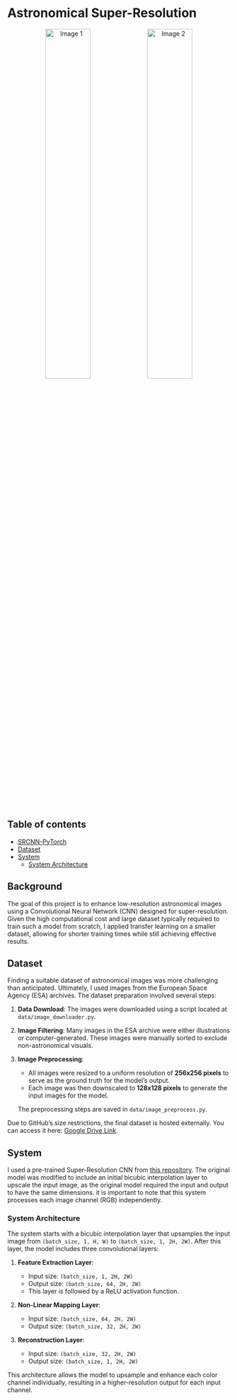 # Astronomical Super-Resolution

<p align="center">
  <img src="images/original.png" alt="Image 1" width="45%" />
  <img src="images/superes.png" alt="Image 2" width="45%" />
</p>


## Table of contents

- [SRCNN-PyTorch](##Background)
- [Dataset](##Dataset)
- [System](##System)
    - [System Architecture](#SystemArchitecture)



## Background

The goal of this project is to enhance low-resolution astronomical images using a Convolutional Neural Network (CNN) designed for super-resolution. Given the high computational cost and large dataset typically required to train such a model from scratch, I applied transfer learning on a smaller dataset, allowing for shorter training times while still achieving effective results.

## Dataset

Finding a suitable dataset of astronomical images was more challenging than anticipated. Ultimately, I used images from the European Space Agency (ESA) archives. The dataset preparation involved several steps:

1. **Data Download**: The images were downloaded using a script located at `data/image_downloader.py`.
2. **Image Filtering**: Many images in the ESA archive were either illustrations or computer-generated. These images were manually sorted to exclude non-astronomical visuals.
3. **Image Preprocessing**:
   - All images were resized to a uniform resolution of **256x256 pixels** to serve as the ground truth for the model’s output.
   - Each image was then downscaled to **128x128 pixels** to generate the input images for the model.

   The preprocessing steps are saved in `data/image_preprocess.py`.

Due to GitHub’s size restrictions, the final dataset is hosted externally. You can access it here: [Google Drive Link](https://drive.google.com/drive/folders/1o1gHGsB3rfzVlgF-8NLJUdxz0WzPK0zq?usp=sharing).


## System

I used a pre-trained Super-Resolution CNN from [this repository](https://github.com/Lornatang/SRCNN-PyTorch?tab=readme-ov-file). The original model was modified to include an initial bicubic interpolation layer to upscale the input image, as the original model required the input and output to have the same dimensions. it is important to note that this system processes each image channel (RGB) independently.

### System Architecture

The system starts with a bicubic interpolation layer that upsamples the input image from `(batch_size, 1, H, W)` to `(batch_size, 1, 2H, 2W)`. After this layer, the model includes three convolutional layers:

1. **Feature Extraction Layer**: 
   - Input size: `(batch_size, 1, 2H, 2W)`
   - Output size: `(batch_size, 64, 2H, 2W)`
   - This layer is followed by a ReLU activation function.

2. **Non-Linear Mapping Layer**: 
   - Input size: `(batch_size, 64, 2H, 2W)`
   - Output size: `(batch_size, 32, 2H, 2W)`

3. **Reconstruction Layer**: 
   - Input size: `(batch_size, 32, 2H, 2W)`
   - Output size: `(batch_size, 1, 2H, 2W)`

This architecture allows the model to upsample and enhance each color channel individually, resulting in a higher-resolution output for each input channel.






